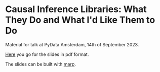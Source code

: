 # Causal Inference Libraries: What They Do and What I'd Like Them to Do

Material for talk at PyData Amsterdam, 14th of September 2023.

[Here](https://github.com/kklein/pydata_ams/blob/main/slides/slides.pdf) you go for the slides in pdf format.

The slides can be built with [marp](https://marp.app/).
